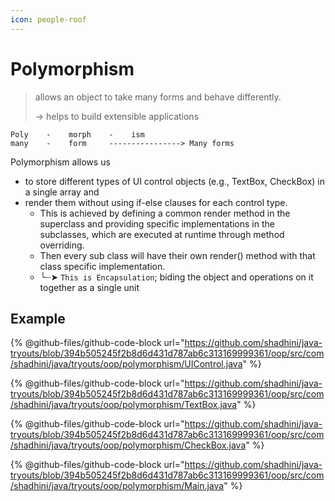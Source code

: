 ```yaml
---
icon: people-roof
---
```


# Polymorphism

> allows an object to take many forms and behave differently.
>
> \-> helps to build extensible applications

```
Poly    -    morph    -    ism 
many    -    form     ----------------> Many forms
```



Polymorphism allows us&#x20;

* to store different types of UI control objects (e.g., TextBox, CheckBox) in a single array and&#x20;
* render them without using if-else clauses for each control type.&#x20;
  * This is achieved by defining a common render method in the superclass and providing specific implementations in the subclasses, which are executed at runtime through method overriding.
  * Then every sub class will have their own render() method with that class specific implementation.
  * ╰┈➤ `This is Encapsulation`; biding the object and operations on it together as a single unit



## Example

{% @github-files/github-code-block url="https://github.com/shadhini/java-tryouts/blob/394b505245f2b8d6d431d787ab6c313169999361/oop/src/com/shadhini/java/tryouts/oop/polymorphism/UIControl.java" %}

{% @github-files/github-code-block url="https://github.com/shadhini/java-tryouts/blob/394b505245f2b8d6d431d787ab6c313169999361/oop/src/com/shadhini/java/tryouts/oop/polymorphism/TextBox.java" %}

{% @github-files/github-code-block url="https://github.com/shadhini/java-tryouts/blob/394b505245f2b8d6d431d787ab6c313169999361/oop/src/com/shadhini/java/tryouts/oop/polymorphism/CheckBox.java" %}

{% @github-files/github-code-block url="https://github.com/shadhini/java-tryouts/blob/394b505245f2b8d6d431d787ab6c313169999361/oop/src/com/shadhini/java/tryouts/oop/polymorphism/Main.java" %}



